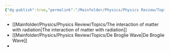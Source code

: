 ```yaml
---
{"dg-publish":true,"permalink":"/Mainfolder/Physics/Physics Review/Topics/Quantum and nuclear physics (HL)/"}
---
```


- [[Mainfolder/Physics/Physics Review/Topics/The interaction of matter with radiation\|The interaction of matter with radiation]]
- [[Mainfolder/Physics/Physics Review/Topics/De Broglie Wave\|De Broglie Wave]] 
- 